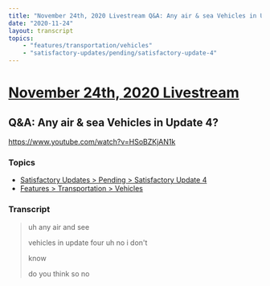 ```yaml
---
title: "November 24th, 2020 Livestream Q&A: Any air & sea Vehicles in Update 4?"
date: "2020-11-24"
layout: transcript
topics:
    - "features/transportation/vehicles"
    - "satisfactory-updates/pending/satisfactory-update-4"
---
```

# [November 24th, 2020 Livestream](../2020-11-24.md)
## Q&A: Any air & sea Vehicles in Update 4?
https://www.youtube.com/watch?v=HSoBZKjAN1k

### Topics
* [Satisfactory Updates > Pending > Satisfactory Update 4](../topics/satisfactory-updates/pending/satisfactory-update-4.md)
* [Features > Transportation > Vehicles](../topics/features/transportation/vehicles.md)

### Transcript

> uh any air and see
> 
> vehicles in update four uh no i don't
> 
> know
> 
> do you think so no
> 

